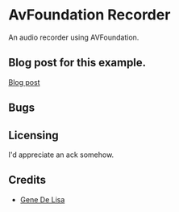 # AvFoundation Recorder

An audio recorder using AVFoundation.

## Blog post for this example.

[Blog post](http://www.rockhoppertech.com/blog/avfoundation-audio-recording-with-swift/)



## Bugs



## Licensing

I'd appreciate an ack somehow.

## Credits

*	[Gene De Lisa](http://rockhoppertech.com/blog/)